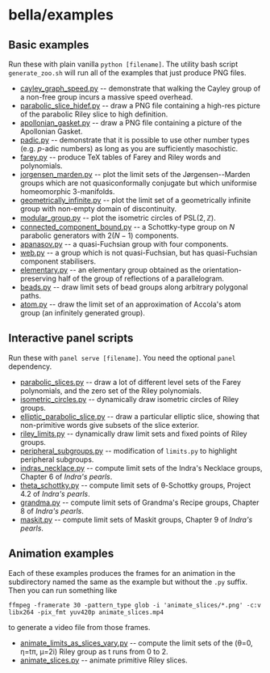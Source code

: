 # bella/examples

## Basic examples
Run these with plain vanilla `python [filename]`. The utility bash script `generate_zoo.sh` will run all of the examples that just produce PNG files.
 - [cayley_graph_speed.py](examples/cayley_graph_speed.py) -- demonstrate that walking the Cayley group of a non-free group incurs a massive speed overhead.
 - [parabolic_slice_hidef.py](examples/parabolic_slice_hidef.py) -- draw a PNG file containing a high-res picture of the parabolic Riley slice to high definition.
 - [apollonian_gasket.py](examples/apollonian_gasket.py) -- draw a PNG file containing a picture of the Apollonian Gasket.
 - [padic.py](examples/padic.py) -- demonstrate that it is possible to use other number types (e.g. $` p `$-adic numbers) as long as you are sufficiently masochistic.
 - [farey.py](examples/farey.py) -- produce TeX tables of Farey and Riley words and polynomials.
 - [jorgensen_marden.py](examples/jorgensen_marden.py) -- plot the limit sets of the Jørgensen--Marden groups which are not quasiconformally conjugate but which uniformise homeomorphic 3-manifolds.
 - [geometrically_infinite.py](examples/geometrically_infinite.py) -- plot the limit set of a geometrically infinite group with non-empty domain of discontinuity.
 - [modular_group.py](examples/modular_group.py) -- plot the isometric circles of $` \mathrm{PSL}(2,\mathbb{Z}) `$.
 - [connected_component_bound.py](examples/connected_component_bound.py) -- a Schottky-type group on $` N `$ parabolic generators with $` 2(N-1) `$ components.
 - [apanasov.py](examples/apanasov.py) -- a quasi-Fuchsian group with four components.
 - [web.py](examples/web.py) -- a group which is not quasi-Fuchsian, but has quasi-Fuchsian component stabilisers.
 - [elementary.py](examples/elementary.py) -- an elementary group obtained as the orientation-preserving half of the group of reflections of a parallelogram.
 - [beads.py](examples/beads.py) -- draw limit sets of bead groups along arbitrary polygonal paths.
 - [atom.py](examples/atom.py) -- draw the limit set of an approximation of Accola's atom group (an infinitely generated group).

## Interactive panel scripts
Run these with `panel serve [filename]`. You need the optional `panel` dependency.
 - [parabolic_slices.py](examples/parabolic_slices.py) -- draw a lot of different level sets of the Farey polynomials, and the zero set of the Riley polynomials.
 - [isometric_circles.py](examples/isometric_circles.py) -- dynamically draw isometric circles of Riley groups.
 - [elliptic_parabolic_slice.py](examples/elliptic_parabolic_slice.py) -- draw a particular elliptic slice, showing that non-primitive words give subsets of the slice exterior.
 - [riley_limits.py](examples/riley_limits.py) -- dynamically draw limit sets and fixed points of Riley groups.
 - [peripheral_subgroups.py](examples/peripheral_subgroups.py) -- modification of `limits.py` to highlight peripheral subgroups.
 - [indras_necklace.py](examples/indras_necklace.py) -- compute limit sets of the Indra's Necklace groups, Chapter 6 of _Indra's pearls_.
 - [theta_schottky.py](examples/theta_schottky.py) -- compute limit sets of θ-Schottky groups, Project 4.2 of _Indra's pearls_.
 - [grandma.py](examples/grandma.py) -- compute limit sets of Grandma's Recipe groups, Chapter 8 of _Indra's pearls_.
 - [maskit.py](examples/maskit.py) -- compute limit sets of Maskit groups, Chapter 9 of _Indra's pearls_.

## Animation examples
Each of these examples produces the frames for an animation in the subdirectory named the same as the example but without the `.py` suffix. Then
you can run something like

    ffmpeg -framerate 30 -pattern_type glob -i 'animate_slices/*.png' -c:v libx264 -pix_fmt yuv420p animate_slices.mp4

to generate a video file from those frames.

 - [animate_limits_as_slices_vary.py](examples/animate_limits_as_slices_vary.py) -- compute the limit sets of the (θ=0, η=tπ, μ=2i) Riley group as t runs from 0 to 2.
 - [animate_slices.py](examples/animate_slices.py) -- animate primitive Riley slices.
